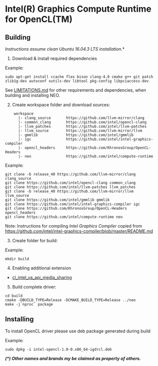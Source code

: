 # Intel(R) Graphics Compute Runtime for OpenCL(TM)

## Building

*Instructions assume clean Ubuntu 16.04.3 LTS installation.**

1. Download & install required dependencies

Example:

```shell
sudo apt-get install ccache flex bison clang-4.0 cmake g++ git patch zlib1g-dev autoconf xutils-dev libtool pkg-config libpciaccess-dev
```

See [LIMITATIONS.md](https://github.com/intel/compute-runtime/blob/master/documentation/LIMITATIONS.md) for other requirements and dependencies, when building and installing NEO.

2. Create workspace folder and download sources:
```
	workspace
	  |- clang_source       https://github.com/llvm-mirror/clang
	  |- common_clang       https://github.com/intel/opencl-clang
	  |- llvm_patches       https://github.com/intel/llvm-patches
	  |- llvm_source        https://github.com/llvm-mirror/llvm
	  |- gmmlib             https://github.com/intel/gmmlib
	  |- igc                https://github.com/intel/intel-graphics-compiler
	  |- opencl_headers     https://github.com/KhronosGroup/OpenCL-Headers
	  |- neo                https://github.com/intel/compute-runtime
```

Example:

```shell
git clone -b release_40 https://github.com/llvm-mirror/clang clang_source
git clone https://github.com/intel/opencl-clang common_clang
git clone https://github.com/intel/llvm-patches llvm_patches
git clone -b release_40 https://github.com/llvm-mirror/llvm llvm_source
git clone https://github.com/intel/gmmlib gmmlib
git clone https://github.com/intel/intel-graphics-compiler igc
git clone https://github.com/KhronosGroup/OpenCL-Headers opencl_headers
git clone https://github.com/intel/compute-runtime neo
```

Note: Instructions for compiling *Intel Graphics Compiler* copied from https://github.com/intel/intel-graphics-compiler/blob/master/README.md 

3. Create folder for build: 

Example:

```shell
mkdir build
```

4. Enabling additional extension

* [cl_intel_va_api_media_sharing](https://github.com/intel/compute-runtime/blob/master/documentation/cl_intel_va_api_media_sharing.md)

5. Build complete driver:

```shell
cd build
cmake -DBUILD_TYPE=Release -DCMAKE_BUILD_TYPE=Release ../neo
make -j`nproc` package
```

## Installing

To install OpenCL driver please use deb package generated during build

Example:

```shell
sudo dpkg -i intel-opencl-1.0-0.x86_64-igdrcl.deb
```

___(*) Other names and brands my be claimed as property of others.___
